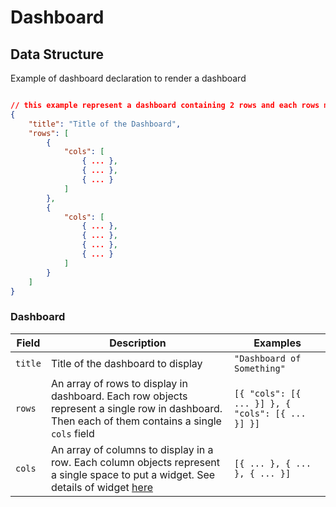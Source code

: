 # Dashboard

## Data Structure

Example of dashboard declaration to render a dashboard

```json

// this example represent a dashboard containing 2 rows and each rows may contains a different number of columns
{
    "title": "Title of the Dashboard",
    "rows": [
        {
            "cols": [
                { ... },
                { ... },
                { ... }
            ]
        },
        {
            "cols": [
                { ... },
                { ... },
                { ... },
                { ... }
            ]
        }
    ]
}

```

### Dashboard

| Field  | Description | Examples |
|------------ |-------------|----------|
| `title` | Title of the dashboard to display | `"Dashboard of Something"` |
| `rows` | An array of rows to display in dashboard. Each row objects represent a single row in dashboard. Then each of them contains a single `cols` field | `[{ "cols": [{ ... }] }, { "cols": [{ ... }] }]` |
| `cols` | An array of columns to display in a row. Each column objects represent a single space to put a widget. See details of widget [here](./widgets.md) | `[{ ... }, { ... }, { ... }]` |
